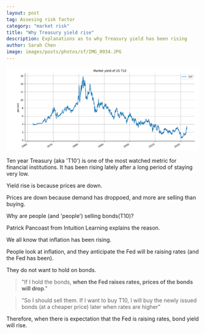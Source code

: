 ```yaml
---
layout: post
tag: Assesing risk factor
category: "market risk"
title: "Why Treasury yield rise"
description: Explanations as to why Treasury yield has been rising
author: Sarah Chen
image: images/posts/photos/sf/IMG_0934.JPG
---
```


![t10](../images/posts/t10.PNG)

Ten year Treasury (aka 'T10') is one of the most watched metric for financial institutions.  It has been rising lately after a long period of staying very low. 

Yield rise is because prices are down.  

Prices are down because demand has droppoed, and more are selling than buying. 

Why are people (and 'people') selling bonds(T10)?  

Patrick Pancoast from Intuition Learning explains the reason.

We all know that inflation has been rising.  

People look at inflation, and they anticipate the Fed will be raising rates (and the Fed has been). 

They do not want to hold on bonds. 

> "If I hold the bonds, **when the Fed raises rates, prices of the bonds will drop**."  

> "So I should sell them.  If I want to buy T10, I will buy the newly issued bonds (at a cheaper price) later when rates are higher" 

Therefore, when there is expectation that the Fed is raising rates, bond yield will rise. 